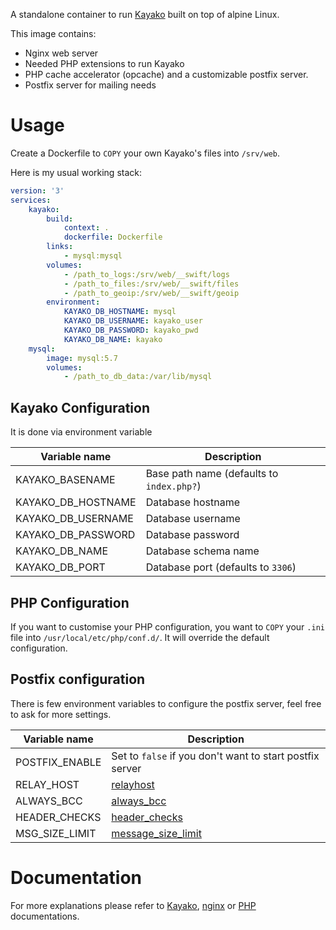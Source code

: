 A standalone container to run [Kayako](https://www.kayako.com/) built on top of alpine Linux.

This image contains:
- Nginx web server
- Needed PHP extensions to run Kayako
- PHP cache accelerator (opcache) and a customizable postfix server.
- Postfix server for  mailing needs

# Usage

Create a Dockerfile to `COPY` your own Kayako's files into `/srv/web`.

Here is my usual working stack:
```yaml
version: '3'
services:
    kayako:
        build:
            context: .
            dockerfile: Dockerfile
        links:
            - mysql:mysql
        volumes:
            - /path_to_logs:/srv/web/__swift/logs
            - /path_to_files:/srv/web/__swift/files
            - /path_to_geoip:/srv/web/__swift/geoip
        environment:
            KAYAKO_DB_HOSTNAME: mysql
            KAYAKO_DB_USERNAME: kayako_user
            KAYAKO_DB_PASSWORD: kayako_pwd
            KAYAKO_DB_NAME: kayako
    mysql:
        image: mysql:5.7
        volumes:
            - /path_to_db_data:/var/lib/mysql
```
## Kayako Configuration
It is done via environment variable

Variable name      | Description
------------------ | -------------
KAYAKO_BASENAME    | Base path name (defaults to `index.php?`)
KAYAKO_DB_HOSTNAME | Database hostname
KAYAKO_DB_USERNAME | Database username
KAYAKO_DB_PASSWORD | Database password
KAYAKO_DB_NAME     | Database schema name
KAYAKO_DB_PORT     | Database port (defaults to `3306`)

## PHP Configuration

If you want to customise your PHP configuration, you want to `COPY` your `.ini` file into `/usr/local/etc/php/conf.d/`.
It will override the default configuration.

## Postfix configuration

There is few environment variables to configure the postfix server, feel free to ask for more settings.

Variable name  | Description
-------------- | -------------
POSTFIX_ENABLE | Set to `false` if you don't want to start postfix server
RELAY_HOST     | [relayhost](http://www.postfix.org/postconf.5.html#relayhost)
ALWAYS_BCC     | [always_bcc](http://www.postfix.org/postconf.5.html#always_bcc)
HEADER_CHECKS  | [header_checks](http://www.postfix.org/postconf.5.html#header_checks)
MSG_SIZE_LIMIT | [message_size_limit](http://www.postfix.org/postconf.5.html#message_size_limit)

# Documentation

For more explanations please refer to [Kayako](https://kayako.atlassian.net/wiki/display/DOCS/Server+requirements),
[nginx](https://nginx.org/en/docs/) or [PHP](https://hub.docker.com/_/php/) documentations.
